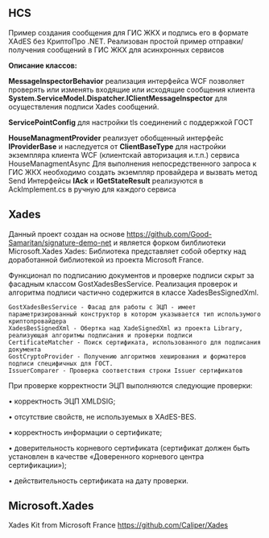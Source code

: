 ## HCS
Пример создания сообщения для ГИС ЖКХ и подпись его в формате  XAdES без КриптоПро .NET.
Реализован простой пример отправки/получения сообщений в ГИС ЖКХ для асинхронных сервисов

**Описание классов:**

**MessageInspectorBehavior** реализация интерфейса WCF позволяет проверять или изменять входящие или исходящие сообщения клиента **System.ServiceModel.Dispatcher.IClientMessageInspector** для осуществления подписи Xades сообщений.

**ServicePointConfig** для настройки tls соединений с поддержкой ГОСТ 

**HouseManagmentProvider** реализует обобщенный интерфейс **IProviderBase** и наследуется от **ClientBaseType** для настройки экземпляра клиента WCF (клиентскай авторизация и.т.п.) сервиса HouseManagmentAsync
Для выполнения непосредственного запроса к ГИС ЖКХ необходимо создать экземпляр провайдера и вызвать метод Send
Интерфейсы **IAck** и **IGetStateResult** реализуются в AckImplement.cs в ручную для каждого сервиса

## Xades
Данный проект создан на основе https://github.com/Good-Samaritan/signature-demo-net и является форком билблиотеки Microsoft.Xades 
Xades: Библиотека представляет собой обертку над доработанной библиотекой из проекта Microsoft France.

Функционал по подписанию документов и проверке подписи скрыт за фасадным классом GostXadesBesService. 
Реализация проверок и алгоритма подписи частично содержится в классе XadesBesSignedXml. 
```
GostXadesBesService - Фасад для работы с ЭЦП - имеет параметризированный конструктор в котором указывается тип использумого криптопровайдера
XadesBesSignedXml - Обертка над XadeSignedXml из проекта Library, реализующая алгоритмы подписания и проверки подписи
CertificateMatcher - Поиск сертификата, использованного для подписания документа
GostCryptoProvider - Получению алгоритмов хеширования и форматеров подписи специфичных для ГОСТ.
IssuerComparer - Проверка соответствия строки Issuer сертификатов
```
При проверке корректности ЭЦП выполняются следующие проверки:

•	корректность ЭЦП XMLDSIG;

•	отсутствие свойств, не используемых в XAdES-BES.

•	корректность информации о сертификате;

•	доверительность корневого сертификата (сертификат должен быть установлен в качестве «Доверенного корневого центра сертификации»);

•	действительность сертификата на дату проверки.

## Microsoft.Xades
Xades Kit from Microsoft France https://github.com/Caliper/Xades


